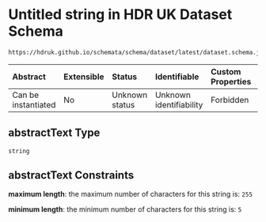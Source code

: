 # Untitled string in HDR UK Dataset Schema

```txt
https://hdruk.github.io/schemata/schema/dataset/latest/dataset.schema.json#/definitions/abstractText
```



| Abstract            | Extensible | Status         | Identifiable            | Custom Properties | Additional Properties | Access Restrictions | Defined In                                                                                        |
| :------------------ | :--------- | :------------- | :---------------------- | :---------------- | :-------------------- | :------------------ | :------------------------------------------------------------------------------------------------ |
| Can be instantiated | No         | Unknown status | Unknown identifiability | Forbidden         | Allowed               | none                | [dataset.schema.json*](../../../schema/dataset/latest/dataset.schema.json "open original schema") |

## abstractText Type

`string`

## abstractText Constraints

**maximum length**: the maximum number of characters for this string is: `255`

**minimum length**: the minimum number of characters for this string is: `5`
